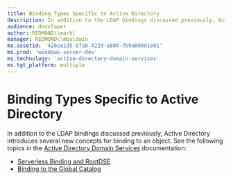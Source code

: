 ```yaml
---
title: Binding Types Specific to Active Directory
description: In addition to the LDAP bindings discussed previously, Active Directory introduces several new concepts for binding to an object.
audience: developer
author: REDMOND\\markl
manager: REDMOND\\mbaldwin
ms.assetid: '426ce1d5-57a8-422d-a804-7b9a000d1e81'
ms.prod: 'windows-server-dev'
ms.technology: 'active-directory-domain-services'
ms.tgt_platform: multiple
---
```


# Binding Types Specific to Active Directory

In addition to the LDAP bindings discussed previously, Active Directory introduces several new concepts for binding to an object. See the following topics in the [Active Directory Domain Services](https://msdn.microsoft.com/library/aa362244) documentation:

-   [Serverless Binding and RootDSE](https://msdn.microsoft.com/library/ms677945)
-   [Binding to the Global Catalog](https://msdn.microsoft.com/library/ms675564)

 

 




